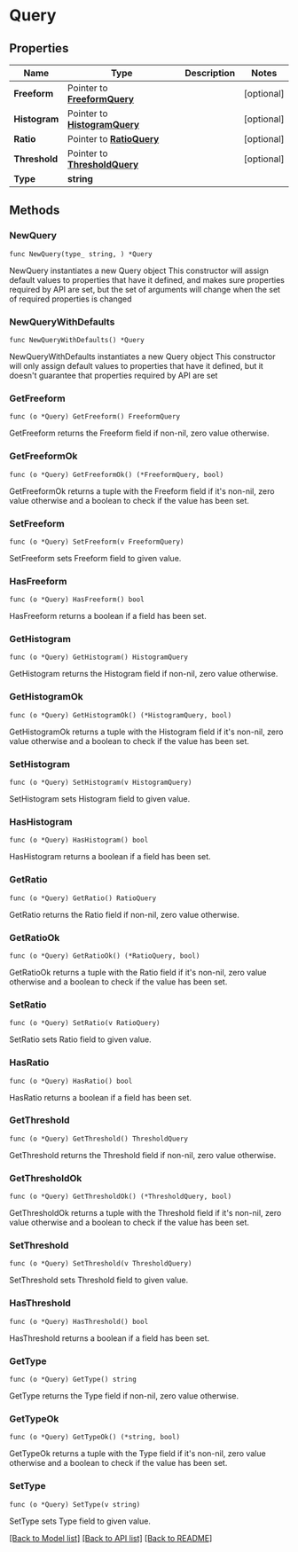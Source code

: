 # Query

## Properties

Name | Type | Description | Notes
------------ | ------------- | ------------- | -------------
**Freeform** | Pointer to [**FreeformQuery**](FreeformQuery.md) |  | [optional] 
**Histogram** | Pointer to [**HistogramQuery**](HistogramQuery.md) |  | [optional] 
**Ratio** | Pointer to [**RatioQuery**](RatioQuery.md) |  | [optional] 
**Threshold** | Pointer to [**ThresholdQuery**](ThresholdQuery.md) |  | [optional] 
**Type** | **string** |  | 

## Methods

### NewQuery

`func NewQuery(type_ string, ) *Query`

NewQuery instantiates a new Query object
This constructor will assign default values to properties that have it defined,
and makes sure properties required by API are set, but the set of arguments
will change when the set of required properties is changed

### NewQueryWithDefaults

`func NewQueryWithDefaults() *Query`

NewQueryWithDefaults instantiates a new Query object
This constructor will only assign default values to properties that have it defined,
but it doesn't guarantee that properties required by API are set

### GetFreeform

`func (o *Query) GetFreeform() FreeformQuery`

GetFreeform returns the Freeform field if non-nil, zero value otherwise.

### GetFreeformOk

`func (o *Query) GetFreeformOk() (*FreeformQuery, bool)`

GetFreeformOk returns a tuple with the Freeform field if it's non-nil, zero value otherwise
and a boolean to check if the value has been set.

### SetFreeform

`func (o *Query) SetFreeform(v FreeformQuery)`

SetFreeform sets Freeform field to given value.

### HasFreeform

`func (o *Query) HasFreeform() bool`

HasFreeform returns a boolean if a field has been set.

### GetHistogram

`func (o *Query) GetHistogram() HistogramQuery`

GetHistogram returns the Histogram field if non-nil, zero value otherwise.

### GetHistogramOk

`func (o *Query) GetHistogramOk() (*HistogramQuery, bool)`

GetHistogramOk returns a tuple with the Histogram field if it's non-nil, zero value otherwise
and a boolean to check if the value has been set.

### SetHistogram

`func (o *Query) SetHistogram(v HistogramQuery)`

SetHistogram sets Histogram field to given value.

### HasHistogram

`func (o *Query) HasHistogram() bool`

HasHistogram returns a boolean if a field has been set.

### GetRatio

`func (o *Query) GetRatio() RatioQuery`

GetRatio returns the Ratio field if non-nil, zero value otherwise.

### GetRatioOk

`func (o *Query) GetRatioOk() (*RatioQuery, bool)`

GetRatioOk returns a tuple with the Ratio field if it's non-nil, zero value otherwise
and a boolean to check if the value has been set.

### SetRatio

`func (o *Query) SetRatio(v RatioQuery)`

SetRatio sets Ratio field to given value.

### HasRatio

`func (o *Query) HasRatio() bool`

HasRatio returns a boolean if a field has been set.

### GetThreshold

`func (o *Query) GetThreshold() ThresholdQuery`

GetThreshold returns the Threshold field if non-nil, zero value otherwise.

### GetThresholdOk

`func (o *Query) GetThresholdOk() (*ThresholdQuery, bool)`

GetThresholdOk returns a tuple with the Threshold field if it's non-nil, zero value otherwise
and a boolean to check if the value has been set.

### SetThreshold

`func (o *Query) SetThreshold(v ThresholdQuery)`

SetThreshold sets Threshold field to given value.

### HasThreshold

`func (o *Query) HasThreshold() bool`

HasThreshold returns a boolean if a field has been set.

### GetType

`func (o *Query) GetType() string`

GetType returns the Type field if non-nil, zero value otherwise.

### GetTypeOk

`func (o *Query) GetTypeOk() (*string, bool)`

GetTypeOk returns a tuple with the Type field if it's non-nil, zero value otherwise
and a boolean to check if the value has been set.

### SetType

`func (o *Query) SetType(v string)`

SetType sets Type field to given value.



[[Back to Model list]](../README.md#documentation-for-models) [[Back to API list]](../README.md#documentation-for-api-endpoints) [[Back to README]](../README.md)


